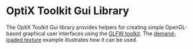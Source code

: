 # OptiX Toolkit Gui Library

The OptiX Toolkit Gui library provides helpers for creating simple OpenGL-based graphical user
interfaces using the [GLFW toolkit](https://www.glfw.org/).  The 
[demand-loaded texture](../examples/DemandLoad/Texture/texture.cpp) example illustrates how it can be used.
